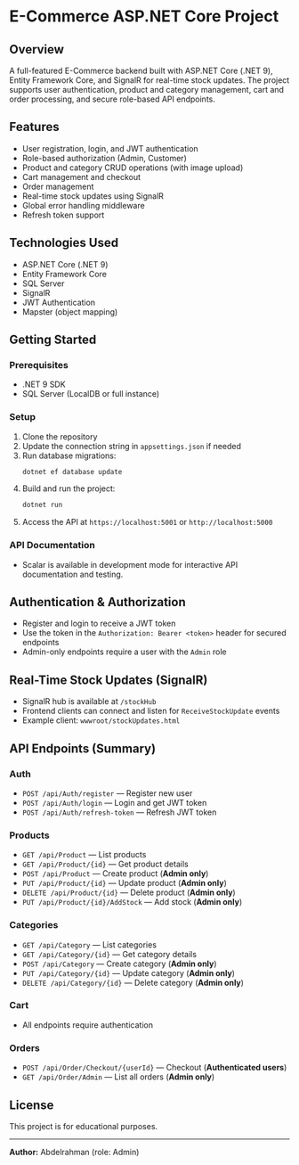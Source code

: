 # E-Commerce ASP.NET Core Project

## Overview
A full-featured E-Commerce backend built with ASP.NET Core (.NET 9), Entity Framework Core, and SignalR for real-time stock updates. The project supports user authentication, product and category management, cart and order processing, and secure role-based API endpoints.

## Features
- User registration, login, and JWT authentication
- Role-based authorization (Admin, Customer)
- Product and category CRUD operations (with image upload)
- Cart management and checkout
- Order management
- Real-time stock updates using SignalR
- Global error handling middleware
- Refresh token support

## Technologies Used
- ASP.NET Core (.NET 9)
- Entity Framework Core
- SQL Server
- SignalR
- JWT Authentication
- Mapster (object mapping)

## Getting Started

### Prerequisites
- .NET 9 SDK
- SQL Server (LocalDB or full instance)

### Setup
1. Clone the repository
2. Update the connection string in `appsettings.json` if needed
3. Run database migrations:
   ```sh
   dotnet ef database update
   ```
4. Build and run the project:
   ```sh
   dotnet run
   ```
5. Access the API at `https://localhost:5001` or `http://localhost:5000`

### API Documentation
- Scalar is available in development mode for interactive API documentation and testing.

## Authentication & Authorization
- Register and login to receive a JWT token
- Use the token in the `Authorization: Bearer <token>` header for secured endpoints
- Admin-only endpoints require a user with the `Admin` role

## Real-Time Stock Updates (SignalR)
- SignalR hub is available at `/stockHub`
- Frontend clients can connect and listen for `ReceiveStockUpdate` events
- Example client: `wwwroot/stockUpdates.html`

## API Endpoints (Summary)

### Auth
- `POST /api/Auth/register` — Register new user
- `POST /api/Auth/login` — Login and get JWT token
- `POST /api/Auth/refresh-token` — Refresh JWT token

### Products
- `GET /api/Product` — List products
- `GET /api/Product/{id}` — Get product details
- `POST /api/Product` — Create product (**Admin only**)
- `PUT /api/Product/{id}` — Update product (**Admin only**)
- `DELETE /api/Product/{id}` — Delete product (**Admin only**)
- `PUT /api/Product/{id}/AddStock` — Add stock (**Admin only**)

### Categories
- `GET /api/Category` — List categories
- `GET /api/Category/{id}` — Get category details
- `POST /api/Category` — Create category (**Admin only**)
- `PUT /api/Category/{id}` — Update category (**Admin only**)
- `DELETE /api/Category/{id}` — Delete category (**Admin only**)

### Cart
- All endpoints require authentication

### Orders
- `POST /api/Order/Checkout/{userId}` — Checkout (**Authenticated users**)
- `GET /api/Order/Admin` — List all orders (**Admin only**)

## License
This project is for educational purposes.

---

**Author:** Abdelrahman (role: Admin)
